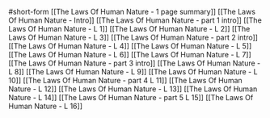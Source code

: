 #short-form 
[[The Laws Of Human Nature - 1 page summary]]
[[The Laws Of Human Nature - Intro]]
[[The Laws Of Human Nature - part 1 intro]]
[[The Laws Of Human Nature - L 1]]
[[The Laws Of Human Nature - L 2]]
[[The Laws Of Human Nature - L 3]]
[[The Laws Of Human Nature - part 2 intro]]
[[The Laws Of Human Nature - L 4]]
[[The Laws Of Human Nature - L 5]]
[[The Laws Of Human Nature - L 6]]
[[The Laws Of Human Nature - L 7]]
[[The Laws Of Human Nature - part 3 intro]]
[[The Laws Of Human Nature - L 8]]
[[The Laws Of Human Nature - L 9]]
[[The Laws Of Human Nature - L 10]]
[[The Laws Of Human Nature - part 4 L 11]]
[[The Laws Of Human Nature - L 12]]
[[The Laws Of Human Nature - L 13]]
[[The Laws Of Human Nature - L 14]]
[[The Laws Of Human Nature - part 5 L 15]]
[[The Laws Of Human Nature - L 16]]

